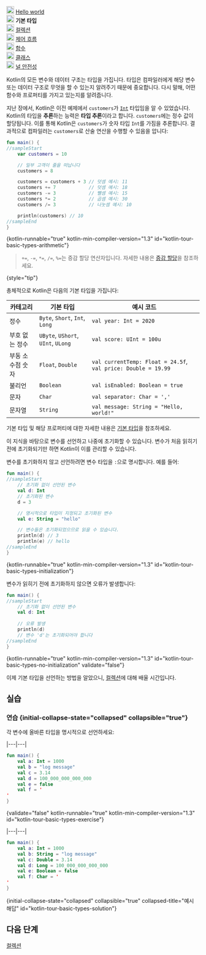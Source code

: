 [//]: # (title: 기본 타입)

<no-index/>

<tldr>
    <p><img src="icon-1-done.svg" width="20" alt="첫 번째 단계" /> <a href="kotlin-tour-hello-world.md">Hello world</a><br />
        <img src="icon-2.svg" width="20" alt="두 번째 단계" /> <strong>기본 타입</strong><br />
        <img src="icon-3-todo.svg" width="20" alt="세 번째 단계" /> <a href="kotlin-tour-collections.md">컬렉션</a><br />
        <img src="icon-4-todo.svg" width="20" alt="네 번째 단계" /> <a href="kotlin-tour-control-flow.md">제어 흐름</a><br />
        <img src="icon-5-todo.svg" width="20" alt="다섯 번째 단계" /> <a href="kotlin-tour-functions.md">함수</a><br />
        <img src="icon-6-todo.svg" width="20" alt="여섯 번째 단계" /> <a href="kotlin-tour-classes.md">클래스</a><br />
        <img src="icon-7-todo.svg" width="20" alt="마지막 단계" /> <a href="kotlin-tour-null-safety.md">널 안전성</a></p>
</tldr>

Kotlin의 모든 변수와 데이터 구조는 타입을 가집니다. 타입은 컴파일러에게 해당 변수 또는 데이터 구조로 무엇을 할 수 있는지 알려주기 때문에 중요합니다. 다시 말해, 어떤 함수와 프로퍼티를 가지고 있는지를 알려줍니다.

지난 장에서, Kotlin은 이전 예제에서 `customers`가 [`Int`](https://kotlinlang.org/api/latest/jvm/stdlib/kotlin/-int/) 타입임을 알 수 있었습니다. Kotlin의 타입을 **추론**하는 능력은 **타입 추론**이라고 합니다. `customers`에는 정수 값이 할당됩니다. 이를 통해 Kotlin은 `customers`가 숫자 타입 `Int`를 가짐을 추론합니다. 결과적으로 컴파일러는 `customers`로 산술 연산을 수행할 수 있음을 압니다:

```kotlin
fun main() {
//sampleStart
    var customers = 10

    // 일부 고객이 줄을 떠납니다
    customers = 8

    customers = customers + 3 // 덧셈 예시: 11
    customers += 7            // 덧셈 예시: 18
    customers -= 3            // 뺄셈 예시: 15
    customers *= 2            // 곱셈 예시: 30
    customers /= 3            // 나눗셈 예시: 10

    println(customers) // 10
//sampleEnd
}
```
{kotlin-runnable="true" kotlin-min-compiler-version="1.3" id="kotlin-tour-basic-types-arithmetic"}

> `+=`, `-=`, `*=`, `/=`, `%=`는 증감 할당 연산자입니다. 자세한 내용은 [증감 할당](operator-overloading.md#augmented-assignments)을 참조하세요.
> 
{style="tip"}

총체적으로 Kotlin은 다음의 기본 타입을 가집니다:

| **카테고리**         | **기본 타입**                    | **예시 코드**                                              |
|--------------------|--------------------------------|-----------------------------------------------------------|
| 정수                 | `Byte`, `Short`, `Int`, `Long` | `val year: Int = 2020`                                    |
| 부호 없는 정수       | `UByte`, `UShort`, `UInt`, `ULong` | `val score: UInt = 100u`                                  |
| 부동 소수점 숫자     | `Float`, `Double`              | `val currentTemp: Float = 24.5f`, `val price: Double = 19.99` |
| 불리언               | `Boolean`                      | `val isEnabled: Boolean = true`                           |
| 문자                 | `Char`                         | `val separator: Char = ','`                               |
| 문자열               | `String`                       | `val message: String = "Hello, world!"`                   |

기본 타입 및 해당 프로퍼티에 대한 자세한 내용은 [기본 타입](basic-types.md)을 참조하세요.

이 지식을 바탕으로 변수를 선언하고 나중에 초기화할 수 있습니다. 변수가 처음 읽히기 전에 초기화되기만 하면 Kotlin이 이를 관리할 수 있습니다.

변수를 초기화하지 않고 선언하려면 변수 타입을 `:`으로 명시합니다. 예를 들어:

```kotlin
fun main() {
//sampleStart
    // 초기화 없이 선언된 변수
    val d: Int
    // 초기화된 변수
    d = 3

    // 명시적으로 타입이 지정되고 초기화된 변수
    val e: String = "hello"

    // 변수들은 초기화되었으므로 읽을 수 있습니다.
    println(d) // 3
    println(e) // hello
//sampleEnd
}
```
{kotlin-runnable="true" kotlin-min-compiler-version="1.3" id="kotlin-tour-basic-types-initialization"}

변수가 읽히기 전에 초기화하지 않으면 오류가 발생합니다:

```kotlin
fun main() {
//sampleStart
    // 초기화 없이 선언된 변수
    val d: Int
    
    // 오류 발생
    println(d)
    // 변수 'd'는 초기화되어야 합니다
//sampleEnd
}
```
{kotlin-runnable="true" kotlin-min-compiler-version="1.3" id="kotlin-tour-basic-types-no-initialization" validate="false"}

이제 기본 타입을 선언하는 방법을 알았으니, [컬렉션](kotlin-tour-collections.md)에 대해 배울 시간입니다.

## 실습

### 연습 {initial-collapse-state="collapsed" collapsible="true"}

각 변수에 올바른 타입을 명시적으로 선언하세요:

|---|---|
```kotlin
fun main() {
    val a: Int = 1000 
    val b = "log message"
    val c = 3.14
    val d = 100_000_000_000_000
    val e = false
    val f = '
'
}
```
{validate="false" kotlin-runnable="true" kotlin-min-compiler-version="1.3" id="kotlin-tour-basic-types-exercise"}

|---|---|
```kotlin
fun main() {
    val a: Int = 1000
    val b: String = "log message"
    val c: Double = 3.14
    val d: Long = 100_000_000_000_000
    val e: Boolean = false
    val f: Char = '
'
}
```
{initial-collapse-state="collapsed" collapsible="true" collapsed-title="예시 해답" id="kotlin-tour-basic-types-solution"}

## 다음 단계

[컬렉션](kotlin-tour-collections.md)